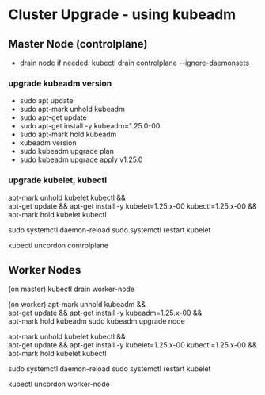 
# Cluster Upgrade - using kubeadm

## Master Node (controlplane)

- drain node if needed:
kubectl drain controlplane --ignore-daemonsets

### upgrade kubeadm version

- sudo apt update
- sudo apt-mark unhold kubeadm
- sudo apt-get update
- sudo apt-get install -y kubeadm=1.25.0-00
- sudo apt-mark hold kubeadm
- kubeadm version
- sudo kubeadm upgrade plan
- sudo kubeadm upgrade apply v1.25.0

### upgrade kubelet, kubectl
apt-mark unhold kubelet kubectl && \
apt-get update && apt-get install -y kubelet=1.25.x-00 kubectl=1.25.x-00 && \
apt-mark hold kubelet kubectl

sudo systemctl daemon-reload
sudo systemctl restart kubelet

kubectl uncordon controlplane

## Worker Nodes

(on master)
kubectl drain worker-node

(on worker)
apt-mark unhold kubeadm && \
apt-get update && apt-get install -y kubeadm=1.25.x-00 && \
apt-mark hold kubeadm
sudo kubeadm upgrade node

apt-mark unhold kubelet kubectl && \
apt-get update && apt-get install -y kubelet=1.25.x-00 kubectl=1.25.x-00 && \
apt-mark hold kubelet kubectl

sudo systemctl daemon-reload
sudo systemctl restart kubelet

kubectl uncordon worker-node
